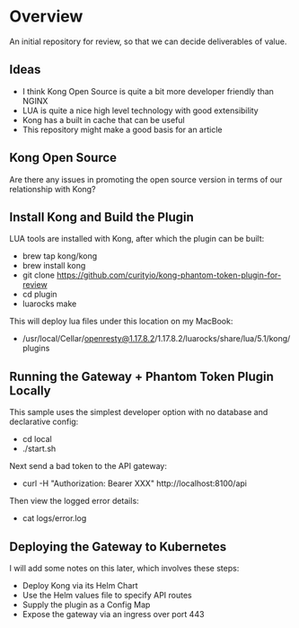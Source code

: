 # Overview

An initial repository for review, so that we can decide deliverables of value.

## Ideas

- I think Kong Open Source is quite a bit more developer friendly than NGINX
- LUA is quite a nice high level technology with good extensibility
- Kong has a built in cache that can be useful
- This repository might make a good basis for an article

## Kong Open Source

Are there any issues in promoting the open source version in terms of our relationship with Kong?

## Install Kong and Build the Plugin

LUA tools are installed with Kong, after which the plugin can be built:

- brew tap kong/kong
- brew install kong
- git clone https://github.com/curityio/kong-phantom-token-plugin-for-review
- cd plugin
- luarocks make

This will deploy lua files under this location on my MacBook:

- /usr/local/Cellar/openresty@1.17.8.2/1.17.8.2/luarocks/share/lua/5.1/kong/plugins

## Running the Gateway + Phantom Token Plugin Locally

This sample uses the simplest developer option with no database and declarative config:

- cd local
- ./start.sh

Next send a bad token to the API gateway:

- curl -H "Authorization: Bearer XXX" http://localhost:8100/api

Then view the logged error details:

- cat logs/error.log

## Deploying the Gateway to Kubernetes

I will add some notes on this later, which involves these steps:

- Deploy Kong via its Helm Chart
- Use the Helm values file to specify API routes
- Supply the plugin as a Config Map
- Expose the gateway via an ingress over port 443

